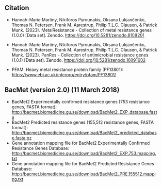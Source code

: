## Citation
- Hannah-Marie Martiny, Nikiforos Pyrounakis, Oksana Lukjančenko, Thomas N. Petersen, Frank M. Aarestrup, Philip T.L.C. Clausen, & Patrick Munk. (2023). MetalResistance - Collection of metal resistance genes (1.0.0) [Data set]. Zenodo. https://doi.org/10.5281/zenodo.8108201

- Hannah-Marie Martiny, Nikiforos Pyrounakis, Oksana Lukjančenko, Thomas N. Petersen, Frank M. Aarestrup, Philip T.L.C. Clausen, & Patrick Munk. (2023). PanRes - Collection of antimicrobial resistance genes (1.0.1) [Data set]. Zenodo. https://doi.org/10.5281/zenodo.10091602

- PFAM: Heavy metal resistance protein family (PF13801): https://www.ebi.ac.uk/interpro/entry/pfam/PF13801/

## BacMet (version 2.0) (11 March 2018)
- BacMet2 Experimentally confirmed resistance genes (753 resistance genes, FASTA format): http://bacmet.biomedicine.gu.se/download/BacMet2_EXP_database.fasta
- BacMet2 Predicted resistance genes (155,512 resistance genes, FASTA format): http://bacmet.biomedicine.gu.se/download/BacMet2_predicted_database.fasta.gz
- Gene annotation mapping file for BacMet2 Experimentally Confirmed Resistance Genes Database: http://bacmet.biomedicine.gu.se/download/BacMet2_EXP.753.mapping.txt
- Gene annotation mapping file for BacMet2 Predicted Resistance Genes Database: http://bacmet.biomedicine.gu.se/download/BacMet2_PRE.155512.mapping.txt

